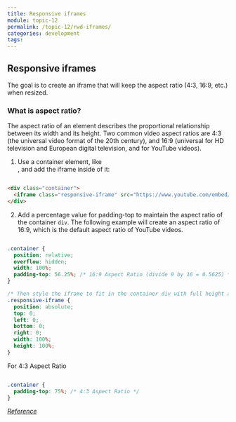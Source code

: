 ```yaml
---
title: Responsive iframes
module: topic-12
permalink: /topic-12/rwd-iframes/
categories: development
tags:
---
```


<div class="divider-heading"></div>

## Responsive iframes


The goal is to create an iframe that will keep the aspect ratio (4:3, 16:9, etc.) when resized.

### What is aspect ratio?

The aspect ratio of an element describes the proportional relationship between its width and its height. Two common video aspect ratios are 4:3 (the universal video format of the 20th century), and 16:9 (universal for HD television and European digital television, and for YouTube videos).


1. Use a container element, like <div>, and add the iframe inside of it:

```html

<div class="container">
  <iframe class="responsive-iframe" src="https://www.youtube.com/embed/V1bFr2SWP1I"></iframe>
</div>

```

2. Add a percentage value for padding-top to maintain the aspect ratio of the container `div`. The following example will create an aspect ratio of 16:9, which is the default aspect ratio of YouTube videos.

```css

.container {
  position: relative;
  overflow: hidden;
  width: 100%;
  padding-top: 56.25%; /* 16:9 Aspect Ratio (divide 9 by 16 = 0.5625) */
}

/* Then style the iframe to fit in the container div with full height and width */
.responsive-iframe {
  position: absolute;
  top: 0;
  left: 0;
  bottom: 0;
  right: 0;
  width: 100%;
  height: 100%;
}

```

For 4:3 Aspect Ratio

```css

.container {
  padding-top: 75%; /* 4:3 Aspect Ratio */
}

```

<div class="codepen-embed">
  <p data-height="600" data-theme-id="30567" data-slug-hash="RwRYmBm" data-default-tab="result" data-user="retrog4m3r" data-embed-version="2" data-pen-title="Responsive iframes" class="codepen"></p>
</div>

<a href="https://www.w3schools.com/howto/howto_css_responsive_iframes.asp" target="_new"><em>Reference</em></a>